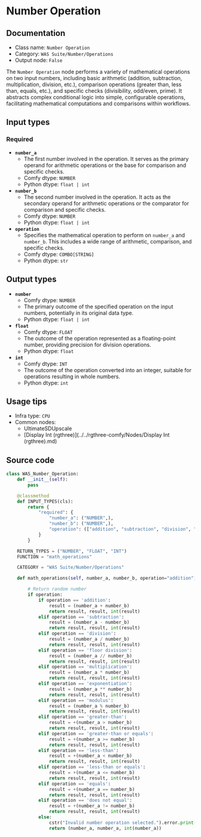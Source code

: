 # Number Operation
## Documentation
- Class name: `Number Operation`
- Category: `WAS Suite/Number/Operations`
- Output node: `False`

The `Number Operation` node performs a variety of mathematical operations on two input numbers, including basic arithmetic (addition, subtraction, multiplication, division, etc.), comparison operations (greater than, less than, equals, etc.), and specific checks (divisibility, odd/even, prime). It abstracts complex conditional logic into simple, configurable operations, facilitating mathematical computations and comparisons within workflows.
## Input types
### Required
- **`number_a`**
    - The first number involved in the operation. It serves as the primary operand for arithmetic operations or the base for comparison and specific checks.
    - Comfy dtype: `NUMBER`
    - Python dtype: `float | int`
- **`number_b`**
    - The second number involved in the operation. It acts as the secondary operand for arithmetic operations or the comparator for comparison and specific checks.
    - Comfy dtype: `NUMBER`
    - Python dtype: `float | int`
- **`operation`**
    - Specifies the mathematical operation to perform on `number_a` and `number_b`. This includes a wide range of arithmetic, comparison, and specific checks.
    - Comfy dtype: `COMBO[STRING]`
    - Python dtype: `str`
## Output types
- **`number`**
    - Comfy dtype: `NUMBER`
    - The primary outcome of the specified operation on the input numbers, potentially in its original data type.
    - Python dtype: `float | int`
- **`float`**
    - Comfy dtype: `FLOAT`
    - The outcome of the operation represented as a floating-point number, providing precision for division operations.
    - Python dtype: `float`
- **`int`**
    - Comfy dtype: `INT`
    - The outcome of the operation converted into an integer, suitable for operations resulting in whole numbers.
    - Python dtype: `int`
## Usage tips
- Infra type: `CPU`
- Common nodes:
    - UltimateSDUpscale
    - [Display Int (rgthree)](../../rgthree-comfy/Nodes/Display Int (rgthree).md)



## Source code
```python
class WAS_Number_Operation:
    def __init__(self):
        pass

    @classmethod
    def INPUT_TYPES(cls):
        return {
            "required": {
                "number_a": ("NUMBER",),
                "number_b": ("NUMBER",),
                "operation": (["addition", "subtraction", "division", "floor division", "multiplication", "exponentiation", "modulus", "greater-than", "greater-than or equals", "less-than", "less-than or equals", "equals", "does not equal"],),
            }
        }

    RETURN_TYPES = ("NUMBER", "FLOAT", "INT")
    FUNCTION = "math_operations"

    CATEGORY = "WAS Suite/Number/Operations"

    def math_operations(self, number_a, number_b, operation="addition"):

        # Return random number
        if operation:
            if operation == 'addition':
                result = (number_a + number_b)
                return result, result, int(result)
            elif operation == 'subtraction':
                result = (number_a - number_b)
                return result, result, int(result)
            elif operation == 'division':
                result = (number_a / number_b)
                return result, result, int(result)
            elif operation == 'floor division':
                result = (number_a // number_b)
                return result, result, int(result)
            elif operation == 'multiplication':
                result = (number_a * number_b)
                return result, result, int(result)
            elif operation == 'exponentiation':
                result = (number_a ** number_b)
                return result, result, int(result)
            elif operation == 'modulus':
                result = (number_a % number_b)
                return result, result, int(result)
            elif operation == 'greater-than':
                result = +(number_a > number_b)
                return result, result, int(result)
            elif operation == 'greater-than or equals':
                result = +(number_a >= number_b)
                return result, result, int(result)
            elif operation == 'less-than':
                result = +(number_a < number_b)
                return result, result, int(result)
            elif operation == 'less-than or equals':
                result = +(number_a <= number_b)
                return result, result, int(result)
            elif operation == 'equals':
                result = +(number_a == number_b)
                return result, result, int(result)
            elif operation == 'does not equal':
                result = +(number_a != number_b)
                return result, result, int(result)
            else:
                cstr("Invalid number operation selected.").error.print()
                return (number_a, number_a, int(number_a))

```
